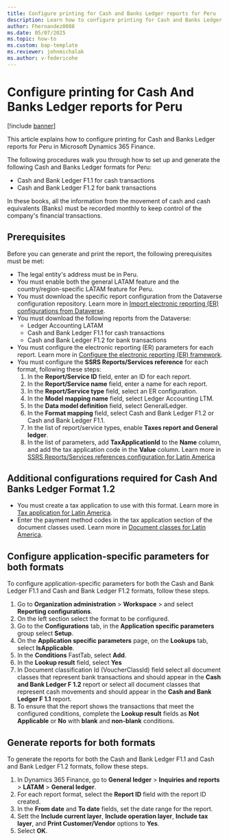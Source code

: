 ```yaml
---
title: Configure printing for Cash and Banks Ledger reports for Peru
description: Learn how to configure printing for Cash and Banks Ledger reports for Peru in Microsoft Dynamics 365 Finance.
author: Fhernandez0088
ms.date: 05/07/2025
ms.topic: how-to
ms.custom: bap-template
ms.reviewer: johnmichalak
ms.author: v-federicohe
---
```


# Configure printing for Cash And Banks Ledger reports for Peru

[!include [banner](../../includes/banner.md)]

This article explains how to configure printing for Cash and Banks Ledger reports for Peru in Microsoft Dynamics 365 Finance.

The following procedures walk you through how to set up and generate the following Cash and Banks Ledger formats for Peru:
- Cash and Bank Ledger F1.1 for cash transactions
- Cash and Bank Ledger F1.2 for bank transactions
 
In these books, all the information from the movement of cash and cash equivalents (Banks) must be recorded monthly to keep control of the company's financial transactions.

## Prerequisites

Before you can generate and print the report, the following prerequisites must be met:
- The legal entity's address must be in Peru.
- You must enable both the general LATAM feature and the country/region-specific LATAM feature for Peru.
- You must download the specific report configuration from the Dataverse configuration repository. Learn more in [Import electronic reporting (ER) configurations from Dataverse](/dynamics365/finance/localizations/global/workspace/gsw-import-er-config-dataverse).
- You must download the following reports from the Dataverse:
    - Ledger Accounting LATAM
    - Cash and Bank Ledger F1.1 for cash transactions
    - Cash and Bank Ledger F1.2 for bank transactions    
- You must configure the electronic reporting (ER) parameters for each report. Learn more in [Configure the electronic reporting (ER) framework](../../../fin-ops-core/dev-itpro/analytics/electronic-reporting-er-configure-parameters.md).
- You must configure the **SSRS Reports/Services reference** for each format, following these steps:
    1. In the **Report/Service ID** field, enter an ID for each report.
    1. In the **Report/Service name** field, enter a name for each report.
    1. In the **Report/Service type** field, select an ER configuration.
    1. In the **Model mapping name** field, select Ledger Accounting LTM.
    1. In the **Data model definition** field, select GeneralLedger.
    1. In the **Format mapping** field, select Cash and Bank Ledger F1.2 or Cash and Bank Ledger F1.1.
    1. In the list of report/service types, enable **Taxes report and General ledger**.
    1. In the list of parameters, add **TaxApplicationId** to the **Name** column, and add the tax application code in the **Value** column. Learn more in [SSRS Reports/Services references configuration for Latin America](/dynamics365/finance/localizations/iberoamerica/ltm-ssrsreport-services)

## Additional configurations required for Cash And Banks Ledger Format 1.2

- You must create a tax application to use with this format. Learn more in [Tax application for Latin America](../ltm-core-tax-application.md).
- Enter the payment method codes in the tax application section of the document classes used. Learn more in [Document classes for Latin America](/dynamics365/finance/localizations/iberoamerica/ltm-core-document-class).

## Configure application-specific parameters for both formats

To configure application-specific parameters for both the Cash and Bank Ledger F1.1 and Cash and Bank Ledger F1.2 formats, follow these steps.

1. Go to **Organization administration** > **Workspace** > and select **Reporting configurations**.
2. On the left section select the format to be configured.
2. Go to the **Configurations** tab, in the **Application specific parameters** group select **Setup**.
3. On the **Application specific parameters** page, on the **Lookups** tab, select **IsApplicable**.
4. In the **Conditions** FastTab, select **Add**.
5. In the **Lookup result** field, select **Yes**
6. In Document classification Id (VoucherClassId) field select all document classes that represent bank transactions and should appear in the **Cash and Bank Ledger F 1.2** report or select all document classes that represent cash movements and should appear in the **Cash and Bank Ledger F 1.1** report.
1. To ensure that the report shows the transactions that meet the configured conditions, complete the **Lookup result** fields as **Not Applicable** or **No** with **blank** and **non-blank** conditions.

## Generate reports for both formats

To generate the reports for both the Cash and Bank Ledger F1.1 and Cash and Bank Ledger F1.2 formats, follow these steps.

1. In Dynamics 365 Finance, go to **General ledger** \> **Inquiries and reports** \> **LATAM** \> **General ledger**.
1. For each report format, select the **Report ID** field with the report ID created.
1. In the **From date** and **To date** fields, set the date range for the report.
1. Sett the **Include current layer**, **Include operation layer**, **Include tax layer**, and **Print Customer/Vendor** options to **Yes**.
1. Select **OK**.


